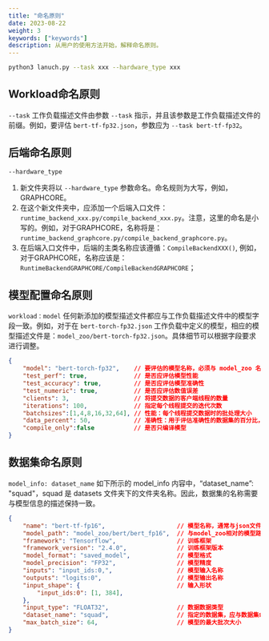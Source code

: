 ```yaml
---
title: "命名原则"
date: 2023-08-22
weight: 3
keywords: ["keywords"]
description: 从用户的使用方法开始，解释命名原则。
---
```


```bash
python3 lanuch.py --task xxx --hardware_type xxx
```

## Workload命名原则

```--task```
工作负载描述文件由参数 ``--task`` 指示，并且该参数是工作负载描述文件的前缀。例如，要评估 ``bert-tf-fp32.json``，参数应为 ``--task bert-tf-fp32``。

## 后端命名原则
```--hardware_type```
1. 新文件夹将以 ``--hardware_type`` 参数命名。命名规则为大写，例如，GRAPHCORE。
2. 在这个新文件夹中，应添加一个后端入口文件：``runtime_backend_xxx.py/compile_backend_xxx.py``。注意，这里的命名是小写的。例如，对于GRAPHCORE，名称将是：``runtime_backend_graphcore.py/compile_backend_graphcore.py``。
3. 在后端入口文件中，后端的主类名称应该遵循：``CompileBackendXXX()``, 例如，对于GRAPHCORE，名称应该是： ``RuntimeBackendGRAPHCORE/CompileBackendGRAPHCORE``；

## 模型配置命名原则

```workload：model```
任何新添加的模型描述文件都应与工作负载描述文件中的模型字段一致。例如，对于在 ``bert-torch-fp32.json`` 工作负载中定义的模型，相应的模型描述文件是：``model_zoo/bert-torch-fp32.json``。具体细节可以根据字段要求进行调整。

```json
{
    "model": "bert-torch-fp32",    // 要评估的模型名称，必须与 model_zoo 名称匹配
    "test_perf": true,             // 是否应评估模型性能
    "test_accuracy": true,         // 是否应评估模型准确性
    "test_numeric": true,          // 是否应评估数值误差
    "clients": 3,                  // 将提交数据的客户端线程的数量
    "iterations": 100,             // 指定每个线程提交的迭代次数
    "batchsizes":[1,4,8,16,32,64], // 性能：每个线程提交数据时的批处理大小
    "data_percent": 50,            // 准确性：用于评估准确性的数据集的百分比，范围[1-100]
    "compile_only":false           // 是否只编译模型
}

```

## 数据集命名原则

```model_info: dataset_name```
如下所示的 model_info 内容中，“dataset_name”: "squad"，squad 是 datasets 文件夹下的文件夹名称。因此，数据集的名称需要与模型信息的描述保持一致。

```json
{
    "name": "bert-tf-fp16",                    // 模型名称，通常与json文件一致
    "model_path": "model_zoo/bert/bert_fp16",  // 与model_zoo相对的模型路径
    "framework": "Tensorflow",                 // 训练框架
    "framework_version": "2.4.0",              // 训练框架版本
    "model_format": "saved_model",             // 模型格式
    "model_precision": "FP32",                 // 模型精度
    "inputs": "input_ids:0,",                  // 模型输入名称
    "outputs": "logits:0",                     // 模型输出名称
    "input_shape": {                           // 输入形状
        "input_ids:0": [1, 384], 
    },  
    "input_type": "FLOAT32",                   // 数据数据类型
    "dataset_name": "squad",                   // 指定的数据集，应与数据集命名保持一致
    "max_batch_size": 64,                      // 模型的最大批次大小  
}
```